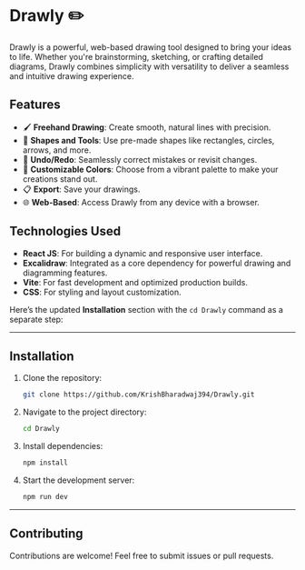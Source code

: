 # Drawly ✏️  
Drawly is a powerful, web-based drawing tool designed to bring your ideas to life. Whether you're brainstorming, sketching, or crafting detailed diagrams, Drawly combines simplicity with versatility to deliver a seamless and intuitive drawing experience.

## Features  
- 🖌️ **Freehand Drawing**: Create smooth, natural lines with precision.  
- 📏 **Shapes and Tools**: Use pre-made shapes like rectangles, circles, arrows, and more.  
- 🔄 **Undo/Redo**: Seamlessly correct mistakes or revisit changes.  
- 🎨 **Customizable Colors**: Choose from a vibrant palette to make your creations stand out.  
- 📋 **Export**: Save your drawings.
- 🌐 **Web-Based**: Access Drawly from any device with a browser.

## Technologies Used  
- **React JS**: For building a dynamic and responsive user interface.  
- **Excalidraw**: Integrated as a core dependency for powerful drawing and diagramming features.  
- **Vite**: For fast development and optimized production builds.  
- **CSS**: For styling and layout customization.  

Here’s the updated **Installation** section with the `cd Drawly` command as a separate step:

---

## Installation  
1. Clone the repository:  
   ```bash
   git clone https://github.com/KrishBharadwaj394/Drawly.git
   ```  

2. Navigate to the project directory:  
   ```bash
   cd Drawly
   ```  

3. Install dependencies:  
   ```bash
   npm install
   ```
   
4. Start the development server:  
   ```bash
   npm run dev
   ```
--- 
   
## Contributing  
Contributions are welcome! Feel free to submit issues or pull requests.  
